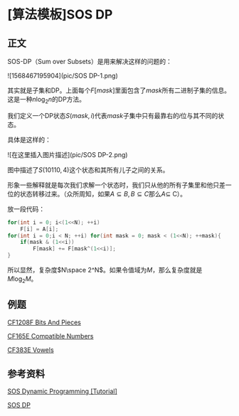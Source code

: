 # [算法模板]SOS DP

## 正文

SOS-DP（$\text{Sum over Subsets}$）是用来解决这样的问题的：

![1568467195904](pic/SOS DP-1.png)

其实就是子集和DP。上面每个$F[mask]$里面包含了$mask$所有二进制子集的信息。这是一种$n\log_2 n$的DP方法。

我们定义一个DP状态$S(mask,i)$代表$mask$子集中只有最靠右的$i$位与其不同的状态。

具体是这样的：

![在这里插入图片描述](pic/SOS DP-2.png)

图中描述了$S(10110,4)$这个状态和其所有儿子之间的关系。

形象一些解释就是每次我们求解一个状态时，我们只从他的所有子集里和他只差一位的状态转移过来。（众所周知，如果$A\subseteq B,B\subseteq C$那么$A\subseteq$ C）。

放一段代码：

```cpp
for(int i = 0; i<(1<<N); ++i)
	F[i] = A[i];
for(int i = 0;i < N; ++i) for(int mask = 0; mask < (1<<N); ++mask){
	if(mask & (1<<i))
		F[mask] += F[mask^(1<<i)];
}
```

所以显然，复杂度$N\space 2^N$。如果令值域为$M$，那么复杂度就是$M\log_2M$。

## 例题

[CF1208F Bits And Pieces](https://codeforces.com/contest/1208/problem/F)

[CF165E Compatible Numbers](https://codeforces.com/contest/165/problem/E)

[CF383E Vowels](https://codeforces.com/contest/383/problem/E)

## 参考资料

[SOS Dynamic Programming [Tutorial]](https://codeforces.com/blog/entry/45223)

[SOS DP](https://blog.csdn.net/weixin_38686780/article/details/100109753)